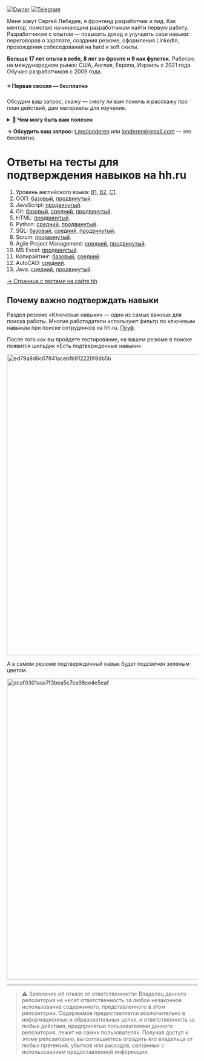 [![Owner](https://img.shields.io/badge/owner-londeren-green)](https://github.com/londeren)
[![Telegram](https://badgen.net/badge/icon/telegram/cyan?icon=telegram&label)](https://t.me/just_solve_it)

Меня зовут Сергей Лебедев, я фронтенд разработчик и лид. Как ментор, помогаю начинающим разработчикам найти первую работу. Разработчикам с опытом — повысить доход и улучшить свои навыки: переговоров о зарплате, создания резюме, оформления LinkedIn, прохождения собеседований на hard и soft скилы.

**Больше 17 лет опыта в вебе, 8 лет во фронте и 9 как фулстек.** Работаю на международном рынке: США, Англия, Европа, Израиль с 2021 года. Обучаю разработчиков с 2009 года.

#### ⭐️ Первая сессия — бесплатно

Обсудим ваш запрос, скажу — смогу ли вам помочь и расскажу про план действий, дам материалы для изучения.

<details>
  <summary><strong>📌 Чем могу быть вам полезен</strong></summary>

<h4>1️⃣ Сильное резюме и сопроводительное — вас станут чаще звать на собесы</h4>

<p>Оценю ваш опыт и достижения, помогу структурировать и оформить резюме, оптимизировать его под конкретные вакансии. Помогу написать сопроводительные письма, чтобы привлечь внимание работодателей.</p>

<a href="https://teletype.in/@just_solve_it/strong-resume" target="_blank">Подробнее →</a>

<h4>2️⃣ Поиск лучшей работы, повышение грейда: Junior → Middle → Senior — больше денег и плюшек</h4>

<p>Почти наверняка вы уже можете получать больше денег с вашими текущими знаниями и опытом. Оценим вашу текущую ситуацию и опыт и разработаю для перехода на следующий уровень. Дам советы по поиску работы, улучшению резюме и сопроводительных писем, поддержу в переговорах о повышении.</p>

<a href="https://teletype.in/@just_solve_it/level-up" target="_blank">Подробнее →</a>


<h4>3️⃣ Успешные переговоры о зарплате (и на текущем месте тоже) — увеличу сумму или верну все деньги</h4>

<p>Разработаем стратегию переговоров, проведем ролевые игры для практики. Поддержу на всех этапах переговоров.</p>

<p><i>Если у меня не получится вам помочь — верну 100% предоплаты.</i></p>

<a href="https://teletype.in/@just_solve_it/negotiation" target="_blank">Подробнее →</a>

<h4>4️⃣ Собеседования и мок-интервью</h4>

<p>Подготовлю вас к техническим и поведенческим вопросам: будут только реальные вопросы с реальных собесов, попрактикуем live coding, дам советы по поведенческим вопросам. Проведу пробные интервью с детальным разбором и обратной связью, помогу улучшить ваши ответы.</p>

<p><i>Я регулярно прохожу собесы, в основном на западном рынке, чтобы всегда быть в курсе актуальных требований и предложений на рынке.</i></p>

<a href="https://teletype.in/@just_solve_it/interview" target="_blank">Подробнее →</a>

</details>

**→ Обсудить ваш запрос:** [t.me/londeren](https://t.me/londeren) или [londeren@gmail.com](mailto:londeren@gmail.com) — это бесплатно.

# Ответы на тесты для подтверждения навыков на hh.ru

1. Уровень английского языка: [B1](english/b1.md), [B2](english/b2.md), [C1](english/c1.md).
2. ООП: [базовый](oop/basic.md), [продвинутый](oop/advanced.md).
3. JavaScript: [продвинутый](javascript/advanced.md).
4. Git: [базовый](git/basic.md), [средний](git/intermediate.md), [продвинутый](git/advanced.md).
5. HTML: [продвинутый](html/advanced.md).
6. Python: [средний](python/intermediate.md), [продвинутый](python/advanced.md).
7. SQL: [базовый](sql/basic.md), [средний](sql/intermediate.md), [продвинутый](sql/advanced.md).
8. Scrum: [продвинутый](scrum/advanced.md).
9. Agile Project Management: [средний](agile-project-management/intermediate.md), [продвинутый](agile-project-management/advanced.md).
10. MS Excel: [продвинутый](ms-excel/advanced.md).
11. Копирайтинг: [базовый](copywriting/basic.md), [средний](copywriting/intermediate.md).
12. AutoCAD: [средний](autocad/intermediate.md).
13. Java: [средний](java/intermediate.md), [продвинутый](java/advanced.md).

[→ Страница с тестами на сайте hh](https://hh.ru/applicant/skill_verifications/methods)

## Почему важно подтверждать навыки

Раздел резюме «Ключевые навыки» — один из самых важных для поиска работы. Многие работодатели используют фильтр по ключевым навыкам при поиске сотрудников на hh.ru. [Пруф](https://feedback.hh.ru/knowledge-base/article/7110).

После того как вы пройдете тестирование, на вашем резюме в поиске появится шильдик «Есть подтвержденные навыки».

<img width="794" alt="ed79a8d6c07841acebfb912220f8db5b" src="https://github.com/user-attachments/assets/5c817e99-4049-4fe5-9d7b-f17ffcd42a98">

А в самом резюме подтвержденный навык будет подсвечен зеленым цветом.

<img width="794" alt="acaf0301aaa7f3bea5c7ea98ce4e5eaf" src="https://github.com/user-attachments/assets/2c7db6e4-975c-45f0-85d1-2e394d46cf4b">

---

> ⚠️ Заявление об отказе от ответственности: Владелец данного репозитория не несет ответственность за любое незаконное использование содержимого, представленного в этом репозитории. Содержимое предоставляется исключительно в информационных и образовательных целях, и ответственность за любые действия, предпринятые пользователями данного репозитория, лежит на самих пользователях. Получая доступ к этому репозиторию, вы соглашаетесь оградить его владельца от любых претензий, убытков или расходов, связанных с использованием предоставленной информации.
